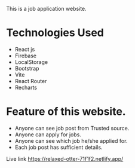 This is a job application website. 

# Technologies Used
- React js
- Firebase
- LocalStorage 
- Bootstrap
- Vite
- React Router
- Recharts


# Feature of this website.

- Anyone can see job post from Trusted source.
- Anyone can apply for jobs.
- Anyone can see which job he/she applied for.
- Each job post has sufficient details.

Live link
https://relaxed-otter-71f1f2.netlify.app/